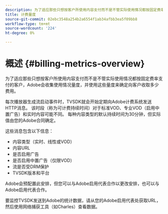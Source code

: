 ```yaml
---
description: 为了适应那些只想按客户所使用内容支付而不是不管实际使用情况都按固定费率支付的客户，Adobe会收集使用情况量度，并使用这些量度来确定向客户收取多少费用。
title: 计费量度
source-git-commit: 02ebc3548a254b2a6554f1ab34afbb3ea5f09bb8
workflow-type: tm+mt
source-wordcount: '224'
ht-degree: 0%

---
```


# 概述 {#billing-metrics-overview}

为了适应那些只想按客户所使用内容支付而不是不管实际使用情况都按固定费率支付的客户，Adobe会收集使用情况量度，并使用这些量度来确定向客户收取多少费用。

每次播放器生成流启动事件时，TVSDK就会开始定期向Adobe计费系统发送HTTP消息。 该时段（称为可计费持续时间）对于标准VOD、专业VOD（启用中置广告）和实时内容可能不同。 每种内容类型的默认持续时间为30分钟，但实际值由您的Adobe合同确定。

这些消息包含以下信息：

* 内容类型（实时、线性或VOD）
* 内容URL
* 是否启用广告
* 是否启用中置广告（仅限VOD）
* 流是否受DRM保护
* TVSDK版本和平台

Adobe会预配置此安排，但您可以与Adobe启用代表合作以更改安排，也可以与Adobe启用代表合作。

要监控TVSDK发送到Adobe的统计数据，请从您的Adobe启用代表处获取URL，然后使用网络捕获工具（如Charles）查看数据。
